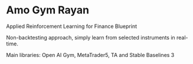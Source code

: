 # Amo Gym Rayan
Applied Reinforcement Learning for Finance Blueprint

Non-backtesting approach, simply learn from selected instruments in real-time.

Main libraries: Open AI Gym, MetaTrader5, TA and Stable Baselines 3 
